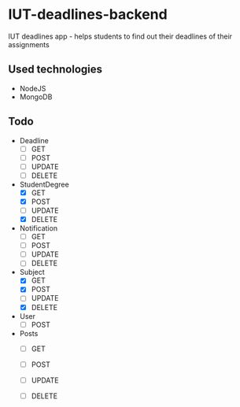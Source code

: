 # IUT-deadlines-backend
IUT deadlines app - helps students to find out their deadlines of their assignments

## Used technologies
- NodeJS
- MongoDB

## Todo

- Deadline
 	- [ ] GET
	- [ ] POST
	- [ ] UPDATE
	- [ ] DELETE

- StudentDegree
	- [x] GET
	- [x] POST
	- [ ] UPDATE
	- [x] DELETE

- Notification
	- [ ] GET
	- [ ] POST
	- [ ] UPDATE
	- [ ] DELETE

- Subject
	- [x] GET
	- [x] POST
	- [ ] UPDATE
	- [x] DELETE

- User
	- [ ] POST

- Posts
	- [ ] GET
	- [ ] POST
	- [ ] UPDATE
	- [ ] DELETE

	
	

